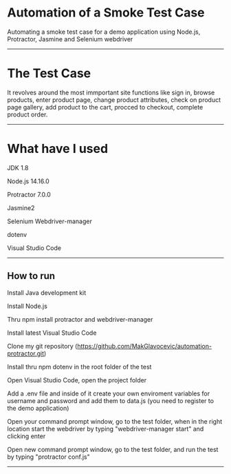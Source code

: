# Automation of a Smoke Test Case 

Automating a smoke test case for a demo application using Node.js, Protractor, Jasmine and Selenium webdriver

--------------------------------------

# The Test Case

It revolves around the most immportant site functions like sign in, browse products, enter product page, change product attributes, check on product page gallery, add product to the cart, procced to checkout, complete product order. 

--------------------------------------

# What have I used

JDK 1.8

Node.js 14.16.0

Protractor 7.0.0

Jasmine2

Selenium Webdriver-manager

dotenv 

Visual Studio Code 

--------------------------------------

## How to run

Install Java development kit 

Install Node.js

Thru npm install protractor and webdriver-manager 

Install latest Visual Studio Code

Clone my git repository (https://github.com/MakGlavocevic/automation-protractor.git)

Install thru npm dotenv in the root folder of the test

Open Visual Studio Code, open the project folder

Add a .env file and inside of it create your own enviroment variables for username and password and add them to data.js (you need to register to the demo application)

Open your command prompt window, go to the test folder, when in the right location start the webdriver by typing "webdriver-manager start" and clicking enter

Open new command prompt window, go to the test folder, and run the test by typing "protractor conf.js"

--------------------------------------




